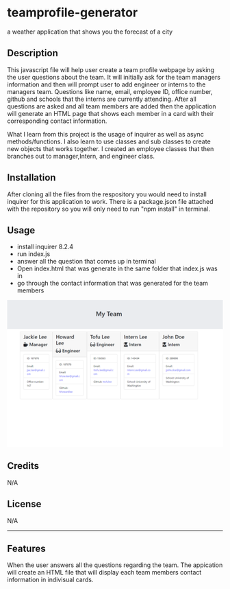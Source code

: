 # teamprofile-generator
a weather application that shows you the forecast of a city

## Description

This javascript file will help user create a team profile webpage by asking the user questions about the team. It will initially ask for the team managers information and then will prompt user to add engineer or interns to the managers team. Questions like name, email, employee ID, office number, github and schools that the interns are currently attending. After all questions are asked and all team members are added then the application will generate an HTML page that shows each member in a card with their corresponding contact information. 

What I learn from this project is the usage of inquirer as well as async methods/functions. I also learn to use classes and sub classes to create new objects that works together. I created an employee classes that then branches out to manager,Intern, and engineer class. 

## Installation

After cloning all the files from the respository you would need to install inquirer for this application to work. There is a package.json file attached with the repository so you will only need to run "npm install" in terminal. 

## Usage

- install inquirer 8.2.4
- run index.js
- answer all the question that comes up in terminal
- Open index.html that was generate in the same folder that index.js was in
- go through the contact information that was generated for the team members


![teamprofile](assets/teamprofile.png)


## Credits

N/A

## License

N/A

---


## Features

When the user answers all the questions regarding the team. The appication will create an HTML file that will display each team members contact information in indivisual cards. 
